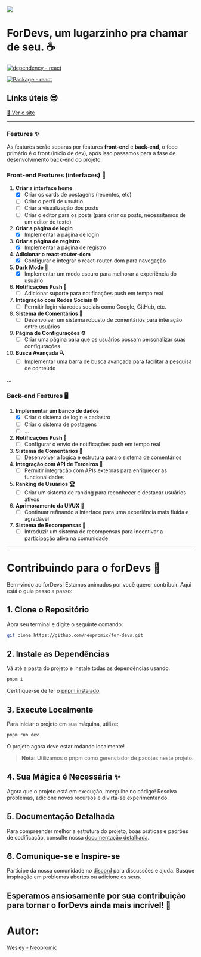 <div>
  <img src="https://for-devs.vercel.app/assets/favicon.ico" />
<h1> ForDevs, um lugarzinho pra chamar de seu. ☕</h1>
</div>

[![dependency - react](https://img.shields.io/badge/dependency-react-7c3aed?logo=react&logoColor=white)](https://www.npmjs.com/package/react)

[![Package - react](https://img.shields.io/github/package-json/dependency-version/neopromic/for-devs/react?logo=react&logoColor=white&color=7c3aed)](https://www.npmjs.com/package/react)

## Links úteis 😎
[🚀 Ver o site](https://for-devs.vercel.app/)
___
### Features ✨

As features serão separas por features **front-end** e **back-end**, o foco primário é o front (início de dev), após isso passamos para a fase de desenvolvimento back-end do projeto.

### Front-end Features (interfaces) 🎨

1. **Criar a interface home**
   - [x] Criar os cards de postagens (recentes, etc)
   - [ ] Criar o perfil de usuário
   - [ ] Criar a visualização dos posts
   - [ ] Criar o editor para os posts (para criar os posts, necessitamos de um editor de texto)

2. **Criar a página de login**
   - [x] Implementar a página de login

3. **Criar a página de registro**
   - [x] Implementar a página de registro

4. **Adicionar o react-router-dom**
   - [x] Configurar e integrar o react-router-dom para navegação

5. **Dark Mode 🌙**
   - [x] Implementar um modo escuro para melhorar a experiência do usuário

6. **Notificações Push 🔔**
   - [ ] Adicionar suporte para notificações push em tempo real

7. **Integração com Redes Sociais 🌐**
   - [ ] Permitir login via redes sociais como Google, GitHub, etc.

8. **Sistema de Comentários 💬**
   - [ ] Desenvolver um sistema robusto de comentários para interação entre usuários

9. **Página de Configurações ⚙️**
   - [ ] Criar uma página para que os usuários possam personalizar suas configurações

10. **Busca Avançada 🔍**
    - [ ] Implementar uma barra de busca avançada para facilitar a pesquisa de conteúdo

...

### Back-end Features 🖥️

1. **Implementar um banco de dados**
   - [x] Criar o sistema de login e cadastro
   - [ ] Criar o sistema de postagens
   - [ ] ...

2. **Notificações Push 🔔**
   - [ ] Configurar o envio de notificações push em tempo real

3. **Sistema de Comentários 💬**
   - [ ] Desenvolver a lógica e estrutura para o sistema de comentários

4. **Integração com API de Terceiros 🔄**
   - [ ] Permitir integração com APIs externas para enriquecer as funcionalidades

5. **Ranking de Usuários 🏆**
   - [ ] Criar um sistema de ranking para reconhecer e destacar usuários ativos

6. **Aprimoramento da UI/UX 🎨**
   - [ ] Continuar refinando a interface para uma experiência mais fluida e agradável

7. **Sistema de Recompensas 🎁**
   - [ ] Introduzir um sistema de recompensas para incentivar a participação ativa na comunidade
  ___

# Contribuindo para o forDevs 🚀

Bem-vindo ao forDevs! Estamos animados por você querer contribuir. Aqui está o guia passo a passo:

## 1. Clone o Repositório

Abra seu terminal e digite o seguinte comando:

```sh
git clone https://github.com/neopromic/for-devs.git
```

## 2. Instale as Dependências

Vá até a pasta do projeto e instale todas as dependências usando:

```sh
pnpm i
```

Certifique-se de ter o [pnpm instalado](link-para-pnpm).

## 3. Execute Localmente

Para iniciar o projeto em sua máquina, utilize:

```sh
pnpm run dev
```

O projeto agora deve estar rodando localmente!

> **Nota:** Utilizamos o pnpm como gerenciador de pacotes neste projeto.

## 4. Sua Mágica é Necessária ✨

Agora que o projeto está em execução, mergulhe no código! Resolva problemas, adicione novos recursos e divirta-se experimentando.

## 5. Documentação Detalhada

Para compreender melhor a estrutura do projeto, boas práticas e padrões de codificação, consulte nossa [documentação detalhada](link-para-documentacao).

## 6. Comunique-se e Inspire-se

Participe da nossa comunidade no [discord](link-para-forum) para discussões e ajuda. Busque inspiração em problemas abertos ou adicione os seus.

Esperamos ansiosamente por sua contribuição para tornar o forDevs ainda mais incrível! 🚀
---
# Autor:
[Wesley - Neopromic](https://github.com/neopromic)
